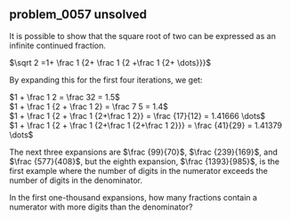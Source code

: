 ## problem_0057 unsolved
It is possible to show that the square root of two can be expressed as an
infinite continued fraction.

$\sqrt 2 =1+ \frac 1 {2+ \frac 1 {2 +\frac 1 {2+ \dots}}}$

By expanding this for the first four iterations, we get:

$1 + \frac 1 2 = \frac 32 = 1.5$  
$1 + \frac 1 {2 + \frac 1 2} = \frac 7 5 = 1.4$  
$1 + \frac 1 {2 + \frac 1 {2+\frac 1 2}} = \frac {17}{12} = 1.41666 \dots$  
$1 + \frac 1 {2 + \frac 1 {2+\frac 1 {2+\frac 1 2}}} = \frac {41}{29} =
1.41379 \dots$  

The next three expansions are $\frac {99}{70}$, $\frac {239}{169}$, and $\frac
{577}{408}$, but the eighth expansion, $\frac {1393}{985}$, is the first
example where the number of digits in the numerator exceeds the number of
digits in the denominator.

In the first one-thousand expansions, how many fractions contain a numerator
with more digits than the denominator?

